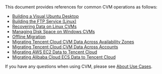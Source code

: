 This document provides references for common CVM operations as follows:
- [Building a Visual Ubuntu Desktop](https://intl.cloud.tencent.com/document/product/213/37500)
- [Building the FTP Service (Linux)](https://intl.cloud.tencent.com/document/product/213/10912)
- [Recovering Data on Linux CVMs](https://intl.cloud.tencent.com/document/product/213/38132)
- [Managing Disk Space on Windows CVMs](https://intl.cloud.tencent.com/document/product/213/38133)
- [Offline Migration](https://intl.cloud.tencent.com/document/product/213/19233)
- [Migrating Tencent Cloud CVM Data Across Availability Zones](https://intl.cloud.tencent.com/document/product/213/32723)
- [Migrating Tencent Cloud CVM Data Across Accounts](https://intl.cloud.tencent.com/document/product/213/32724)
- [Migrating AWS EC2 Data to Tencent Cloud](https://intl.cloud.tencent.com/document/product/213/32725)
- [Migrating Alibaba Cloud ECS Data to Tencent Cloud](https://intl.cloud.tencent.com/document/product/213/32726)

If you have any questions when using CVM, please see [About Use Cases](https://intl.cloud.tencent.com/document/product/213/40508).
